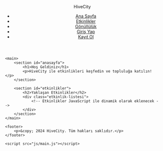  <!DOCTYPE html>
<html lang="tr">
<head>
    <meta charset="UTF-8">
    <meta name="viewport" content="width=device-width, initial-scale=1.0">
    <title>HiveCity - Etkinlik Platformu</title>
    <link rel="stylesheet" href="css/style.css">
</head>
<body>
    <header>
        <nav>
            <div class="logo">HiveCity</div>
            <ul class="nav-links">
                <li><a href="#anasayfa">Ana Sayfa</a></li>
                <li><a href="#etkinlikler">Etkinlikler</a></li>
                <li><a href="#gonulluluk">Gönüllülük</a></li>
                <li><a href="#giris">Giriş Yap</a></li>
                <li><a href="#kayit">Kayıt Ol</a></li>
            </ul>
        </nav>
    </header>

    <main>
        <section id="anasayfa">
            <h1>Hoş Geldiniz</h1>
            <p>HiveCity ile etkinlikleri keşfedin ve topluluğa katılın!</p>
        </section>

        <section id="etkinlikler">
            <h2>Yaklaşan Etkinlikler</h2>
            <div class="etkinlik-listesi">
                <!-- Etkinlikler JavaScript ile dinamik olarak eklenecek -->
            </div>
        </section>
    </main>

    <footer>
        <p>&copy; 2024 HiveCity. Tüm hakları saklıdır.</p>
    </footer>

    <script src="js/main.js"></script>
</body>
</html>
